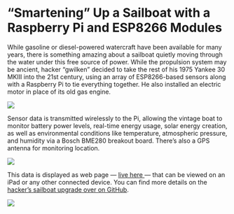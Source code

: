 
# “Smartening” Up a Sailboat with a Raspberry Pi and ESP8266 Modules

While gasoline or diesel-powered watercraft have been available for many years, there is something amazing about a sailboat quietly moving through the water under this free source of power. While the propulsion system may be ancient, hacker “gwilken” decided to take the rest of his 1975 Yankee 30 MKIII into the 21st century, using an array of ESP8266-based sensors along with a Raspberry Pi to tie everything together. He also installed an electric motor in place of its old gas engine.

![](https://cdn-images-1.medium.com/max/4032/1*DdtGiwlpylEN_88sw3WBEw.jpeg)

Sensor data is transmitted wirelessly to the Pi, allowing the vintage boat to monitor battery power levels, real-time energy usage, solar energy creation, as well as environmental conditions like temperature, atmospheric pressure, and humidity via a Bosch BME280 breakout board. There’s also a GPS antenna for monitoring location.

![](https://cdn-images-1.medium.com/max/2560/1*Y5l2f3VQgA86jycRrRZvMA.jpeg)

This data is displayed as web page — [live here ](http://www.rednightsky.com)— that can be viewed on an iPad or any other connected device. You can find more details on the [hacker’s sailboat upgrade over on GitHub](https://github.com/gwilken/ariadne-io).

![](https://cdn-images-1.medium.com/max/4000/1*aGp4gYO2nOHMdw_kzyxhhg.png)
